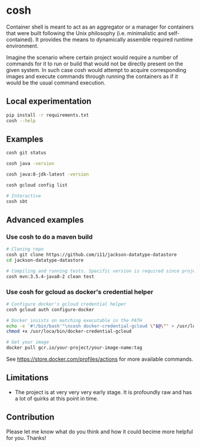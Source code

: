 # cosh

Container shell is meant to act as an aggregator or a manager for containers that were built
following the Unix philosophy (i.e. minimalistic and self-contained).
It provides the means to dynamically assemble required runtime environment.

Imagine the scenario where certain project would require a number of commands for it to run
or build that would not be directly present on the given system.
In such case cosh would attempt to acquire corresponding images and execute commands
through running the containers as if it would be the usual command execution. 

## Local experimentation
```sh
pip install -r requirements.txt
cosh --help
```

## Examples

```bash
cosh git status
```

```bash
cosh java -version
```

```bash
cosh java:8-jdk-latest -version
```

```bash
cosh gcloud config list
```

```bash
# Interactive
cosh sbt
```

## Advanced examples

### Use cosh to do a maven build
```bash
# Cloning repo
cosh git clone https://github.com/i11/jackson-datatype-datastore
cd jackson-datatype-datastore

# Compiling and running tests. Specific version is required since project depends on java8
cosh mvn:3.5.4-java8-2 clean test
```

### Use cosh for gcloud as docker's credential helper
```bash
# Configure docker's gcloud credential helper
cosh gcloud auth configure-docker

# Docker insists on matching executable in the PATH
echo -e '#!/bin/bash'"\ncosh docker-credential-gcloud \"$@\"" > /usr/local/bin/docker-credential-gcloud
chmod +x /usr/loca/bin/docker-credential-gcloud

# Get your image
docker pull gcr.io/your-project/your-image-name:tag
```

See https://store.docker.com/profiles/actions for more available commands.

## Limitations

* The project is at very very very early stage. It is profoundly raw and has a lot of quirks at this point in time.

## Contribution

Please let me know what do you think and how it could becime more helpful for you. Thanks!
